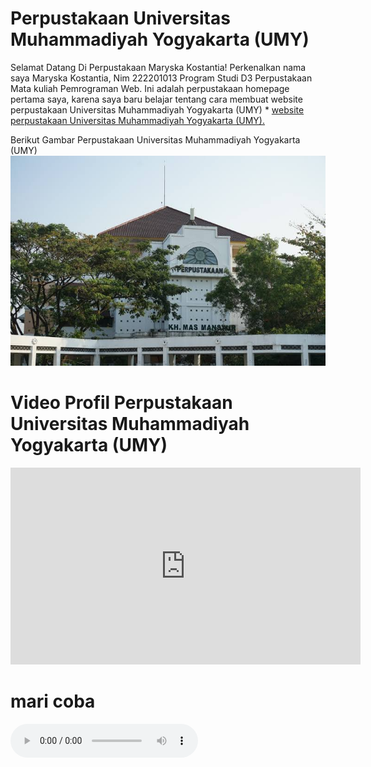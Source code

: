 
# Perpustakaan Universitas Muhammadiyah Yogyakarta (UMY)

Selamat Datang Di Perpustakaan Maryska Kostantia!
Perkenalkan nama saya Maryska Kostantia, Nim 222201013 Program Studi D3 Perpustakaan Mata kuliah Pemrograman Web. Ini adalah perpustakaan homepage pertama saya, karena saya baru belajar tentang cara membuat website perpustakaan Universitas Muhammadiyah Yogyakarta (UMY) * [website perpustakaan Universitas Muhammadiyah Yogyakarta (UMY). 
](https://library.umy.ac.id/)

<p>Berikut Gambar Perpustakaan Universitas Muhammadiyah Yogyakarta (UMY)
       <img src="images.jpeg"/>

<h1>Video Profil Perpustakaan Universitas Muhammadiyah Yogyakarta (UMY)</h1>
  <iframe 
    width="560" 
    height="315" 
    src="https://youtu.be/UnKv-MU1vUk" 
    title="YouTube video player" 
    frameborder="0" 
    allow="accelerometer; autoplay; clipboard-write; encrypted-media; gyroscope; picture-in-picture" 
    allowfullscreen>
  </iframe>
</body>

<html lang="en">
<head>
  <meta charset="UTF-8">
  <title>start</title>
</head>
<body>
  <h1>mari coba</h1>
  <audio controls>
         <source src="start.mp3" type="audio/mp3">
  </audio>
</body>
</html>
